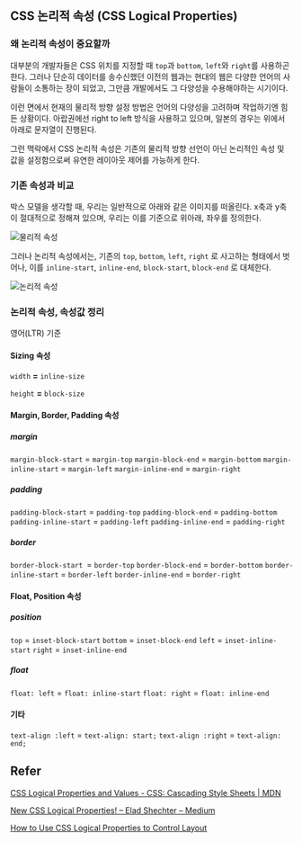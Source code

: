 ## CSS 논리적 속성 (CSS Logical Properties)

### 왜 논리적 속성이 중요할까

대부분의 개발자들은 CSS 위치를 지정할 때 `top`과 `bottom`, `left`와 `right`를 사용하곤 한다. 그러나 단순히 데이터를 송수신했던 이전의 웹과는 현대의 웹은 다양한 언어의 사람들이 소통하는 장이 되었고, 그만큼 개발에서도 그 다양성을 수용해야하는 시기이다.

이런 면에서 현재의 물리적 방향 설정 방법은 언어의 다양성을 고려하며 작업하기엔 힘든 상황이다. 아랍권에선 right to left 방식을 사용하고 있으며, 일본의 경우는 위에서 아래로 문자열이 진행된다. 

그런 맥락에서 CSS 논리적 속성은 기존의 물리적 방향 선언이 아닌 논리적인 속성 및 값을 설정함으로써 유연한 레이아웃 제어를 가능하게 한다.



### 기존 속성과 비교

박스 모델을 생각할 때, 우리는 일반적으로 아래와 같은 이미지를 떠올린다. x축과 y축이 절대적으로 정해져 있으며, 우리는 이를 기준으로 위아래, 좌우를 정의한다.

![물리적 속성](https://cdn-images-1.medium.com/max/1000/1*1EXpE-VzrUbV69aeWf1IGA.png)



그러나 논리적 속성에서는, 기존의 `top`, `bottom`, `left`, `right` 로 사고하는 형태에서 벗어나, 이를 `inline-start`, `inline-end`, `block-start`, `block-end` 로 대체한다.



![논리적 속성](https://cdn-images-1.medium.com/max/1000/1*KD9Qh9eo04XLnbHu1_UOcg.png)



### 논리적 속성, 속성값 정리

영어(LTR) 기준



#### Sizing 속성

`width` **=** `inline-size`

`height` **=** `block-size`



#### Margin, Border, Padding 속성

##### margin

`margin-block-start` = `margin-top`
`margin-block-end` = `margin-bottom`
`margin-inline-start` = `margin-left`
`margin-inline-end` = `margin-right`



##### padding

`padding-block-start` = `padding-top`
`padding-block-end` = `padding-bottom`
`padding-inline-start` = `padding-left`
`padding-inline-end` = `padding-right`



##### border

`border-block-start `= `border-top`
`border-block-end` = `border-bottom`
`border-inline-start` = `border-left`
`border-inline-end` = `border-right`



#### Float, Position 속성

##### position

`top` = `inset-block-start`
`bottom` = `inset-block-end`
`left` = `inset-inline-start`
`right` = `inset-inline-end`



##### float

`float: left` = `float: inline-start`
`float: right` = `float: inline-end`



#### 기타

`text-align :left` = `text-align: start;`
`text-align :right` = `text-align: end;`



## Refer

[CSS Logical Properties and Values - CSS: Cascading Style Sheets | MDN](<https://developer.mozilla.org/en-US/docs/Web/CSS/CSS_Logical_Properties>)

[New CSS Logical Properties! – Elad Shechter – Medium](<https://medium.com/@elad/new-css-logical-properties-bc6945311ce7>)

[How to Use CSS Logical Properties to Control Layout](<https://webdesign.tutsplus.com/tutorials/how-to-use-css-logical-properties--cms-33024>)